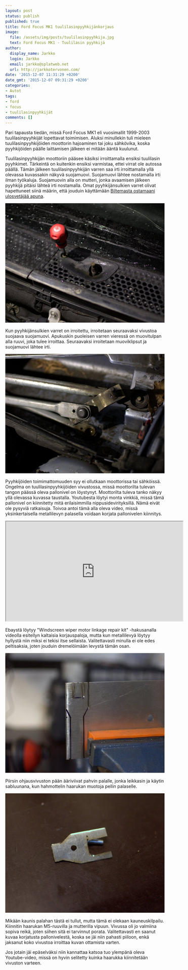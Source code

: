 ```yaml
---
layout: post
status: publish
published: true
title: Ford Focus MK1 tuulilasinpyyhkijänkorjaus
image:
  file: /assets/img/posts/tuulilasinpyyhkija.jpg
  text: Ford Focus MK1 - Tuulilasin pyyhkijä
author:
  display_name: Jarkko
  login: Jarkko
  email: jarkko@splatweb.net
  url: http://jarkkotervonen.com/
date: '2015-12-07 11:31:29 +0200'
date_gmt: '2015-12-07 09:31:29 +0200'
categories:
- Autot
tags:
- ford
- focus
- tuulilasinpyyhkijät
comments: []
---
```

Pari tapausta tiedän, missä Ford Focus MK1 eli vuosimallit 1999-2003 tuulilasinpyyhkijät lopettavat toimimisen. Aluksi minullekin tuli mieleen tuulilasinpyyhkijöiden moottorin hajoaminen tai joku sähkövika, koska pyyhkijöiden päälle laittamisen jälkeen ei mitään ääntä kuulunut.

Tuulilasinpyyhkijän moottoriin pääsee käsiksi irroittamalla ensiksi tuulilasin pyyhkimet. Tärkeintä on kuitenkin ensiksi varmistaa, ettei virrat ole autossa päällä. Tämän jälkeen tuulilasinpyyhkijän varren saa irti irroittamalla yllä olevassa kuvassakin näkyvä suojamuovi. Suojamuovi lähtee nostamalla irti ilman työkaluja. Suojamuovin alla on mutteri, jonka avaamisen jälkeen pyyhkijä pitäisi lähteä irti nostamalla. Omat pyyhkijänsulkien varret olivat hapettuneet siinä määrin, että jouduin käyttämään [Biltemasta ostamaani ulosvetäjää apuna](http://www.biltema.fi/fi/Autoilu---MP/Tyokalut-ja-korjaamon-varustus/Ulosvedin/Pallonivelen-ulosvedin-2000019461/).

<amp-img src="/assets/img/posts/suojamuovin-irroitus.jpg" alt="Suojamuovin irroitus" width="4" height="3" layout="responsive">
  <noscript><img src="/assets/img/posts/suojamuovin-irroitus.jpg" alt="Suojamuovin irroitus" /></noscript>
</amp-img>

Kun pyyhkijänsulkien varret on irroitettu, irroitetaan seuraavaksi vivustoa suojaava suojamuovi. Apukuskin puoleisen varren vieressä on muovitulpan alla ruuvi, joka tulee irroittaa. Seuraavaksi irroitetaan muoviklipsut ja suojamuovi lähtee irti.

<amp-img src="/assets/img/posts/pyyhkijan-mekanismi.jpg" alt="Pyyhkijän mekanismi" width="4" height="3" layout="responsive">
  <noscript><img src="/assets/img/posts/pyyhkijan-mekanismi.jpg" alt="Pyyhkijän mekanismi" /></noscript>
</amp-img>

Pyyhkijöiden toimimattomuuden syy ei ollutkaan moottorissa tai sähköissä. Ongelma on tuulilasinpyyhkijöiden vivustossa, missä moottorilta tulevan tangon päässä oleva pallonivel on löystynyt. Moottorilta tuleva tanko näkyy yllä olevassa kuvassa taustalla. Youtubesta löytyi monta vinkkiä, missä tämä pallonivel on kiinnitetty mitä erilaisimmilla nippusidevirityksillä. Nämä eivät ole pysyviä ratkaisuja. Toivoa antoi tämä alla oleva video, missä yksinkertaisella metallilevyn palasella voidaan korjata pallonivelen kiinnitys.

<amp-iframe width="560" height="315" sandbox="allow-scripts allow-same-origin" layout="responsive" src="https://www.youtube.com/embed/iirmgj92nfg">
  <noscript><iframe src="https://www.youtube.com/embed/iirmgj92nfg" width="560" height="315"></iframe></noscript>
</amp-iframe>

Ebaystä löytyy "Windscreen wiper motor linkage repair kit" -hakusanalla videolla esitellyn kaltaisia korjauspaloja, mutta kun metallilevyä löytyy hyllystä niin miksi ei tekisi itse sellaista. Valitettavasti minulla ei ole edes peltisaksia, joten jouduin dremelöimään levystä tämän osan.

<amp-img src="/assets/img/posts/pellin-leikkaamista.jpg" alt="Pellin leikkaaminen" width="4" height="3" layout="responsive">
  <noscript><img src="/assets/img/posts/pellin-leikkaamista.jpg" alt="Pellin leikkaaminen" /></noscript>
</amp-img>

Piirsin ohjausvivuston pään ääriviivat pahvin palalle, jonka leikkasin ja käytin sabluunana, kun hahmottelin haarukan muotoja pellin palaselle.

<amp-img src="/assets/img/posts/tyostetty-osa-valmiina.jpg" alt="Työstetty osa" width="4" height="3" layout="responsive">
  <noscript><img src="/assets/img/posts/tyostetty-osa-valmiina.jpg" alt="Työstetty osa" /></noscript>
</amp-img>

Mikään kaunis palahan tästä ei tullut, mutta tämä ei olekaan kauneuskilpailu. Kiinnitin haarukan M5-ruuvilla ja mutterilla vipuun. Vivussa oli jo valmiina sopiva reikä, joten siihen sitä ei tarvinnut porata. Valitettavasti en saanut kuvaa korjatusta pallonivelestä, koska se jäi niin pahasti piiloon, enkä jaksanut koko vivustoa irroittaa kuvan ottamista varten.

Jos jotain jäi epäselväksi niin kannattaa katsoa tuo ylempänä oleva Youtube-video, missä on hyvin selitetty kuinka haarukka kiinnitetään vivuston varteen.
